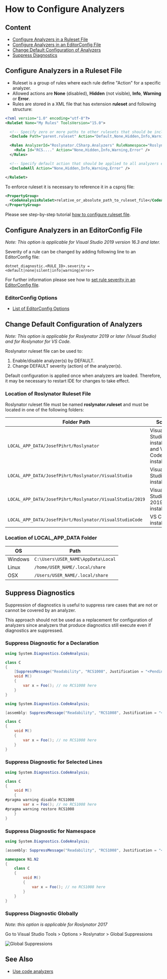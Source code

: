 ﻿# How to Configure Analyzers

## Content

* [Configure Analyzers in a Ruleset File](#configure-analyzers-in-a-ruleset-file)
* [Configure Analyzers in an EditorConfig File](#configure-analyzers-in-an-editorconfig-file)
* [Change Default Configuration of Analyzers](#change-default-configuration-of-analyzers)
* [Suppress Diagnostics](#suppress-diagnostics)


## Configure Analyzers in a Ruleset File

* Ruleset is a group of rules where each rule define "Action" for a specific analyzer.
* Allowed actions are **None** (disabled), **Hidden** (not visible), **Info**, **Warning** or **Error**. 
* Rules are stored in a XML file that has extension **ruleset** and following structure:

```xml
<?xml version="1.0" encoding="utf-8"?>
<RuleSet Name="My Rules" ToolsVersion="15.0">

  <!-- Specify zero or more paths to other rulesets that should be included. -->
  <Include Path="parent.ruleset" Action="Default,None,Hidden,Info,Warning,Error" />

  <Rules AnalyzerId="Roslynator.CSharp.Analyzers" RuleNamespace="Roslynator.CSharp.Analyzers">
    <Rule Id="RCS...." Action="None,Hidden,Info,Warning,Error" />
  </Rules>

  <!-- Specify default action that should be applied to all analyzers except those explicitly specified. -->
  <IncludeAll Action="None,Hidden,Info,Warning,Error" />

</RuleSet>
```

To enforce ruleset it is necessary to reference it in a csproj file:

```xml
<PropertyGroup>
  <CodeAnalysisRuleSet>relative_or_absolute_path_to_ruleset_file</CodeAnalysisRuleSet>
</PropertyGroup>
```

Please see step-by-step tutorial [how to configure ruleset file](HowToConfigureRulesetFile.md).


## Configure Analyzers in an EditorConfig File

*Note: This option is applicable for Visual Studio 2019 version 16.3 and later.*

Severity of a rule can be changed by adding following line to an EditorConfig file:
```
dotnet_diagnostic.<RULE_ID>.severity = <default|none|silent|info|warning|error>
```

For further information please see how to [set rule severity in an EditorConfig file](https://docs.microsoft.com/en-us/visualstudio/code-quality/use-roslyn-analyzers#set-rule-severity-in-an-editorconfig-file).

### EditorConfig Options

* [List of EditorConfig Options](Configuration.md)

## Change Default Configuration of Analyzers

*Note: This option is applicable for Roslynator 2019 or later (Visual Studio) and for Roslynator for VS Code.*

Roslynator ruleset file can be used to:

 1) Enable/disable analyzer(s) by DEFAULT.
 2) Change DEFAULT severity (action) of the analyzer(s).
 
Default configuration is applied once when analyzers are loaded.
Therefore, it may be necessary to restart IDE for changes to take effect.

### Location of Roslynator Ruleset File

Roslynator ruleset file must be named **roslynator.ruleset** and must be located in one of the following folders:

| Folder Path | Scope |
| -------- | ------- |
| `LOCAL_APP_DATA/JosefPihrt/Roslynator` | Visual Studio installations and VS Code installation |
| `LOCAL_APP_DATA/JosefPihrt/Roslynator/VisualStudio` | Visual Studio installations |
| `LOCAL_APP_DATA/JosefPihrt/Roslynator/VisualStudio/2019` | Visual Studio 2019 installations |
| `LOCAL_APP_DATA/JosefPihrt/Roslynator/VisualStudioCode` | VS Code installation |

### Location of LOCAL_APP_DATA Folder

| OS | Path |
| -------- | ------- |
| Windows | `C:\Users\USER_NAME\AppData\Local` |
| Linux | `/home/USER_NAME/.local/share` |
| OSX | `/Users/USER_NAME/.local/share` |


## Suppress Diagnostics

Suppression of diagnostics is useful to suppress rare cases that are not or cannot be covered by an analyzer.

This approach should not be used as a replacement for configuration of analyzers since analyzers that produce diagnostics still execute even if diagnostics are suppressed.

### Suppress Diagnostic for a Declaration

```csharp
using System.Diagnostics.CodeAnalysis;

class C
{
    [SuppressMessage("Readability", "RCS1008", Justification = "<Pending>")]
    void M()
    {
        var x = Foo(); // no RCS1008 here
    }
}
```

```csharp
using System.Diagnostics.CodeAnalysis;

[assembly: SuppressMessage("Readability", "RCS1008", Justification = "<Pending>", Scope = "member", Target = "~M:C.M")]

class C
{
    void M()
    {
        var x = Foo(); // no RCS1008 here
    }
}
```

### Suppress Diagnostic for Selected Lines

```csharp
using System.Diagnostics.CodeAnalysis;

class C
{
    void M()
    {
#pragma warning disable RCS1008
        var x = Foo(); // no RCS1008 here
#pragma warning restore RCS1008
    }
}
```

### Suppress Diagnostic for Namespace

```csharp
using System.Diagnostics.CodeAnalysis;

[assembly: SuppressMessage("Readability", "RCS1008", Justification = "<Pending>", Scope = "NamespaceAndDescendants", Target = "N1.N2")]

namespace N1.N2
{
    class C
    {
        void M()
        {
            var x = Foo(); // no RCS1008 here
        }
    }
}
```

### Suppress Diagnostic Globally

*Note: this option is applicable for Roslynator 2017*

Go to Visual Studio Tools > Options > Roslynator > Global Suppressions

![Global Suppressions](/img/roslynator/GlobalSuppressionsOptions.png)

## See Also

* [Use code analyzers](https://docs.microsoft.com/en-us/visualstudio/code-quality/use-roslyn-analyzers)
